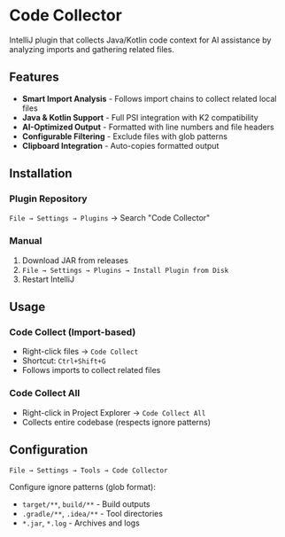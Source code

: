 # Code Collector

IntelliJ plugin that collects Java/Kotlin code context for AI assistance by analyzing imports and
gathering related files.

## Features

- **Smart Import Analysis** - Follows import chains to collect related local files
- **Java & Kotlin Support** - Full PSI integration with K2 compatibility
- **AI-Optimized Output** - Formatted with line numbers and file headers
- **Configurable Filtering** - Exclude files with glob patterns
- **Clipboard Integration** - Auto-copies formatted output

## Installation

### Plugin Repository

`File → Settings → Plugins` → Search "Code Collector"

### Manual

1. Download JAR from releases
2. `File → Settings → Plugins → Install Plugin from Disk`
3. Restart IntelliJ

## Usage

### Code Collect (Import-based)

- Right-click files → `Code Collect`
- Shortcut: `Ctrl+Shift+G`
- Follows imports to collect related files

### Code Collect All

- Right-click in Project Explorer → `Code Collect All`
- Collects entire codebase (respects ignore patterns)

## Configuration

`File → Settings → Tools → Code Collector`

Configure ignore patterns (glob format):

- `target/**`, `build/**` - Build outputs
- `.gradle/**`, `.idea/**` - Tool directories
- `*.jar`, `*.log` - Archives and logs